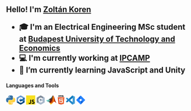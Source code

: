 <!--
**TheKoren/TheKoren** is a ✨ _special_ ✨ repository because its `README.md` (this file) appears on your GitHub profile.

Here are some ideas to get you started:

- 🔭 I’m currently working on ...
- 🌱 I’m currently learning ...
- 👯 I’m looking to collaborate on ...
- 🤔 I’m looking for help with ...
- 💬 Ask me about ...
- 📫 How to reach me: ...
- 😄 Pronouns: ...
- ⚡ Fun fact: ...
-->

<h2 align="left">Hello! I'm <a href="www.linkedin.com/in/zoltankoren" target="_blank" rel="noopener noreferrer">Zoltán Koren<a/a>

  - 🎓 I'm an Electrical Engineering MSc student at [Budapest University of Technology and Economics](https://www.bme.hu/?language=en)
  - 💻 I'm currently working at [IPCAMP](https://www.ip-camp.com/)
  - 🌱 I’m currently learning JavaScript and Unity
  
#### Languages and Tools 
<p>
  <code><img height="25" src="https://github.com/TheKoren/TheKoren/blob/main/img/python-5.svg" alt="Python"></code>
  <code><img height="25" src="https://github.com/TheKoren/TheKoren/blob/main/img/1822px-ISO_C%2B%2B_Logo.svg.png" alt="CPP"></code>
  <code><img height="25" src="https://github.com/TheKoren/TheKoren/blob/main/img/javascript.svg" alt="JavaScript"></code>
  <code><img height="25" src="https://github.com/TheKoren/TheKoren/blob/main/img/c-2975.svg" alt="C"></code>
  <code><img height="25" src="https://github.com/TheKoren/TheKoren/blob/main/img/Matlab_Logo.png" alt="MATLAB"></code>
  <code><img height="25" src="https://github.com/TheKoren/TheKoren/blob/main/img/html-5.svg" alt="HTML"></code>
  <code><img height="25" src="https://github.com/TheKoren/TheKoren/blob/main/img/visual-studio-code-1.svg" alt="Visual Code Studio"></code>
  <code><img height="25" src="https://github.com/TheKoren/TheKoren/blob/main/img/jira-3.svg" alt="Jira"></code>

</p>
<br />
